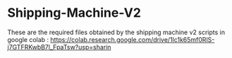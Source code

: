 # Shipping-Machine-V2
These are the required files obtained by the shipping machine v2 scripts in google colab : https://colab.research.google.com/drive/1lc1k65mf0RlS-j7GTFRKwbB7l_FpaTsw?usp=sharin
